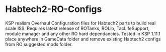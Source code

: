 # Habtech2-RO-Configs
KSP realism Overhaul Configuration files for Habtech2 parts to build real scale ISS.
Requires latest release of ROTanks, ROLib, TacLifeSupport, module manager and any other RO hard dependancies.
Tested in KSP 1.11.1
place anywhere in GameData folder and remove existing Habtech2 configs from RO suggested mods folder.
